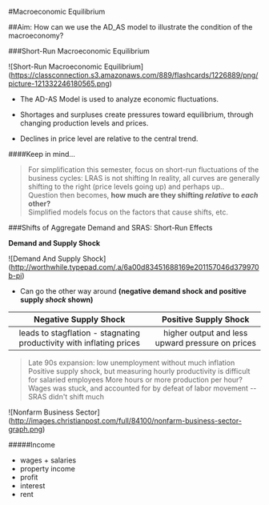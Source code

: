 #Macroeconomic Equilibrium

##Aim: How can we use the AD_AS model to illustrate the condition of the macroeconomy?

###Short-Run Macroeconomic Equilibrium

![Short-Run Macroeconomic Equilibrium] (https://classconnection.s3.amazonaws.com/889/flashcards/1226889/png/picture-121332246180565.png)

- The AD-AS Model is used to analyze economic fluctuations.

- Shortages and surpluses create pressures toward equilibrium, through changing production levels and prices.

- Declines in price level are relative to the central trend.

####Keep in mind...

> For simplification this semester, focus on short-run fluctuations of the business cycles: LRAS is not shifting
In reality, all curves are generally shifting to the right (price levels going up) and perhaps up..  
Question then becomes, **how much are they shifting _relative_ to _each_ other?**  
Simplified models focus on the factors that cause shifts, etc.

###Shifts of Aggregate Demand and SRAS: Short-Run Effects

**Demand and Supply Shock**

![Demand And Supply Shock] (http://worthwhile.typepad.com/.a/6a00d83451688169e201157046d379970b-pi)

- Can go the other way around **(negative demand shock and positive supply _shock_ shown)**

| Negative Supply Shock | Positive Supply Shock |
|:---------------------:|:---------------------:|
| leads to stagflation - stagnating productivity with inflating prices | higher output and less upward pressure on prices |

> Late 90s expansion: low unemployment without much inflation
Positive supply shock, but measuring hourly productivity is difficult for salaried employees
More hours or more production per hour? Wages was stuck, and accounted for by defeat of labor movement --SRAS didn't shift much

![Nonfarm Business Sector] (http://images.christianpost.com/full/84100/nonfarm-business-sector-graph.png)

#####Income
- wages + salaries
- property income
 - profit
 - interest
 - rent
